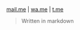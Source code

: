 \
\
\
\
\
<FontAwesomeIcon icon="fa-brands fa-whatsapp" />[mail.me](https://mailto:arnobarbotte@icloud.com) | [wa.me](https://wa.me/33688225022?text=What'sUp?) | [t.me](https://t.me/N04R)
> Written in markdown 
